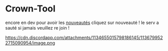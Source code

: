 # Crown-Tool

encore en dev pour avoir les [nouveautés](https://discord.gg/hRsFuaNmMS) cliquez sur nouveauté ! le serv a sauté si jamais veuillez re join !

https://cdn.discordapp.com/attachments/1134655015798186145/1136799522715090954/image.png
